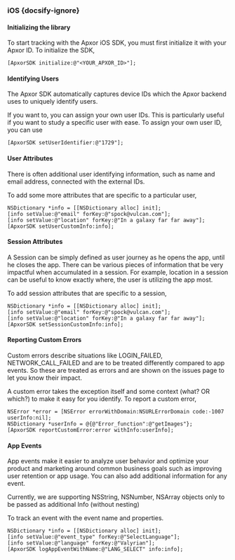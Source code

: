 ### iOS {docsify-ignore}

#### Initializing the library
To start tracking with the Apxor iOS SDK, you must first initialize it with your Apxor ID. To initialize the SDK,

```objc
[ApxorSDK initialize:@"<YOUR_APXOR_ID>"];
```

#### Identifying Users

The Apxor SDK automatically captures device IDs which the Apxor backend uses to uniquely identify users.

If you want to, you can assign your own user IDs. This is particularly useful if you want to study a specific user with ease. To assign your own user ID, you can use

```objc
[ApxorSDK setUserIdentifier:@"1729"];
```

#### User Attributes

There is often additional user identifying information, such as name and email address, connected with the external IDs.

To add some more attributes that are specific to a particular user,

```objc
NSDictionary *info = [[NSDictionary alloc] init];
[info setValue:@"email" forKey:@"spock@vulcan.com"];
[info setValue:@"location" forKey:@"In a galaxy far far away"];
[ApxorSDK setUserCustomInfo:info];
```

#### Session Attributes

A Session can be simply defined as user journey as he opens the app, until he closes the app. There can be various pieces of information that be very impactful when accumulated in a session. For example, location in a session can be useful to know exactly where, the user is utilizing the app most.

To add session attributes that are specific to a session,

```objc
NSDictionary *info = [[NSDictionary alloc] init];
[info setValue:@"email" forKey:@"spock@vulcan.com"];
[info setValue:@"location" forKey:@"In a galaxy far far away"];
[ApxorSDK setSessionCustomInfo:info];
```

#### Reporting Custom Errors

Custom errors describe situations like LOGIN_FAILED, NETWORK_CALL_FAILED and are to be treated differently compared to app events. So these are treated as errors and are shown on the issues page to let you know their impact.

A custom error takes the exception itself and some context (what? OR which?) to make it easy for you identify. To report a custom error,

```objc
NSError *error = [NSError errorWithDomain:NSURLErrorDomain code:-1007 userInfo:nil];
NSDictionary *userInfo = @{@"Error_function":@"getImages"};
[ApxorSDK reportCustomError:error withInfo:userInfo];
```

#### App Events

App events make it easier to analyze user behavior and optimize your product and marketing around common business goals such as improving user retention or app usage. You can also add additional information for any event.

Currently, we are supporting NSString, NSNumber, NSArray objects only to be passed as additional Info (without nesting)

To track an event with the event name and properties.

```objc
NSDictionary *info = [[NSDictionary alloc] init];
[info setValue:@"event_type" forKey:@"SelectLanguage"];
[info setValue:@"language" forKey:@"Valyrian"];
[ApxorSDK logAppEventWithName:@"LANG_SELECT" info:info];
```